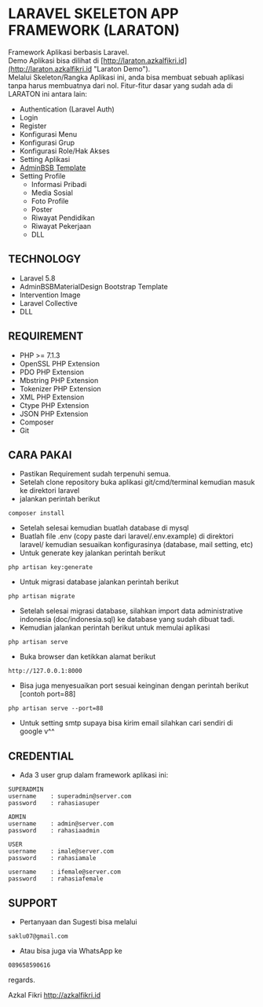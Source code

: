# LARAVEL SKELETON APP FRAMEWORK (LARATON)
Framework Aplikasi berbasis Laravel.  
Demo Aplikasi bisa dilihat di [http://laraton.azkalfikri.id](http://laraton.azkalfikri.id "Laraton Demo").  
Melalui Skeleton/Rangka Aplikasi ini, anda bisa membuat sebuah aplikasi tanpa harus membuatnya dari nol. Fitur-fitur dasar yang sudah ada di LARATON ini antara lain:
- Authentication (Laravel Auth)
- Login
- Register
- Konfigurasi Menu
- Konfigurasi Grup
- Konfigurasi Role/Hak Akses
- Setting Aplikasi
- [AdminBSB Template](https://github.com/gurayyarar/AdminBSBMaterialDesign "AdminBSBMaterialDesign")
- Setting Profile
	* Informasi Pribadi
	* Media Sosial
	* Foto Profile
	* Poster
	* Riwayat Pendidikan
	* Riwayat Pekerjaan
	* DLL

## TECHNOLOGY
- Laravel 5.8
- AdminBSBMaterialDesign Bootstrap Template
- Intervention Image
- Laravel Collective
- DLL

## REQUIREMENT
- PHP >= 7.1.3
- OpenSSL PHP Extension
- PDO PHP Extension
- Mbstring PHP Extension
- Tokenizer PHP Extension
- XML PHP Extension
- Ctype PHP Extension
- JSON PHP Extension
- Composer
- Git

## CARA PAKAI
- Pastikan Requirement sudah terpenuhi semua.
- Setelah clone repository buka aplikasi git/cmd/terminal kemudian masuk ke direktori laravel
- jalankan perintah berikut
```
composer install
```
- Setelah selesai kemudian buatlah database di mysql
- Buatlah file .env (copy paste dari laravel/.env.example) di direktori laravel/ kemudian sesuaikan konfigurasinya (database, mail setting, etc)
- Untuk generate key jalankan perintah berikut
```
php artisan key:generate
```
- Untuk migrasi database jalankan perintah berikut
```
php artisan migrate
```
- Setelah selesai migrasi database, silahkan import data administrative indonesia (doc/indonesia.sql) ke database yang sudah dibuat tadi.
- Kemudian jalankan perintah berikut untuk memulai aplikasi
```
php artisan serve
```
- Buka browser dan ketikkan alamat berikut
```
http://127.0.0.1:8000
```
- Bisa juga menyesuaikan port sesuai keinginan dengan perintah berikut [contoh port=88]
```
php artisan serve --port=88
```
- Untuk setting smtp supaya bisa kirim email silahkan cari sendiri di google v^^

## CREDENTIAL
- Ada 3 user grup dalam framework aplikasi ini:
```
SUPERADMIN
username 	: superadmin@server.com
password	: rahasiasuper

ADMIN
username 	: admin@server.com
password	: rahasiaadmin

USER
username 	: imale@server.com
password	: rahasiamale

username 	: ifemale@server.com
password	: rahasiafemale
```

## SUPPORT
- Pertanyaan dan Sugesti bisa melalui
```
saklu07@gmail.com
```
- Atau bisa juga via WhatsApp ke
```
089658590616
```

regards.

Azkal Fikri
http://azkalfikri.id